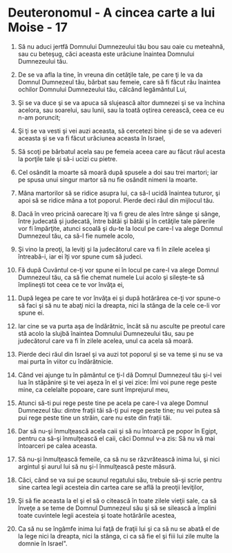 # Deuteronomul - A cincea carte a lui Moise - 17

1. Să nu aduci jertfă Domnului Dumnezeului tău bou sau oaie cu meteahnă, sau cu beteşug, căci aceasta este urâciune înaintea Domnului Dumnezeului tău. 

2. De se va afla la tine, în vreuna din cetăţile tale, pe care ţi le va da Domnul Dumnezeul tău, bărbat sau femeie, care să fi făcut rău înaintea ochilor Domnului Dumnezeului tău, călcând legământul Lui, 

3. Şi se va duce şi se va apuca să slujească altor dumnezei şi se va închina acelora, sau soarelui, sau lunii, sau la toată oştirea cerească, ceea ce eu n-am poruncit; 

4. Şi ţi se va vesti şi vei auzi aceasta, să cercetezi bine şi de se va adeveri aceasta şi se va fi făcut urâciunea aceasta în Israel, 

5. Să scoţi pe bărbatul acela sau pe femeia aceea care au făcut răul acesta la porţile tale şi să-i ucizi cu pietre. 

6. Cel osândit la moarte să moară după spusele a doi sau trei martori; iar pe spusa unui singur martor să nu fie osândit nimeni la moarte. 

7. Mâna martorilor să se ridice asupra lui, ca să-l ucidă înaintea tuturor, şi apoi să se ridice mâna a tot poporul. Pierde deci răul din mijlocul tău. 

8. Dacă în vreo pricină oarecare îţi va fi greu de ales între sânge şi sânge, între judecată şi judecată, între bătăi şi bătăi şi în cetăţile tale părerile vor fi împărţite, atunci scoală şi du-te la locul pe care-l va alege Domnul Dumnezeul tău, ca să-I fie numele acolo, 

9. Şi vino la preoţi, la leviţi şi la judecătorul care va fi în zilele acelea şi întreabă-i, iar ei îţi vor spune cum să judeci. 

10. Fă după Cuvântul ce-ţi vor spune ei în locul pe care-l va alege Domnul Dumnezeul tău, ca să fie chemat numele Lui acolo şi sileşte-te să împlineşti tot ceea ce te vor învăţa ei, 

11. După legea pe care te vor învăţa ei şi după hotărârea ce-ţi vor spune-o să faci şi să nu te abaţi nici la dreapta, nici la stânga de la cele ce-li vor spune ei. 

12. Iar cine se va purta aşa de îndărătnic, încât să nu asculte pe preotul care stă acolo la slujbă înaintea Domnului Dumnezeului tău, sau pe judecătorul care va fi în zilele acelea, unul ca acela să moară. 

13. Pierde deci răul din Israel şi va auzi tot poporul şi se va teme şi nu se va mai purta în viitor cu îndărătnicie. 

14. Când vei ajunge tu în pământul ce ţi-l dă Domnul Dumnezeul tău şi-l vei lua în stăpânire şi te vei aşeza în el şi vei zice: Îmi voi pune rege peste mine, ca celelalte popoare, care sunt împrejurul meu, 

15. Atunci să-ti pui rege peste tine pe acela pe care-l va alege Domnul Dumnezeul tău: dintre fraţii tăi să-ţi pui rege peste tine; nu vei putea să pui rege peste tine un străin, care nu este din fraţii tăi. 

16. Dar să nu-şi înmulţească acela caii şi să nu întoarcă pe popor în Egipt, pentru ca să-şi înmulţească el caii, căci Domnul v-a zis: Să nu vă mai întoarceri pe calea aceasta. 

17. Să nu-şi înmulţească femeile, ca să nu se răzvrătească inima lui, şi nici argintul şi aurul lui să nu şi-l înmulţească peste măsură. 

18. Căci, când se va sui pe scaunul regatului său, trebuie să-şi scrie pentru sine cartea legii acesteia din cartea care se află la preoţii leviţilor, 

19. Şi să fie aceasta la el şi el să o citească în toate zilele vieţii sale, ca să înveţe a se teme de Domnul Dumnezeul său şi să se silească a împlini toate cuvintele legii acesteia şi toate hotărârile acestea, 

20. Ca să nu se îngâmfe inima lui faţă de fraţii lui şi ca să nu se abată el de la lege nici la dreapta, nici la stânga, ci ca să fie el şi fiii lui zile multe la domnie în Israel". 

